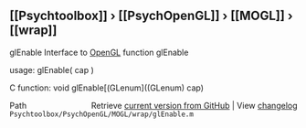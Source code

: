 ## [[Psychtoolbox]] &#8250; [[PsychOpenGL]] &#8250; [[MOGL]] &#8250; [[wrap]]

glEnable  Interface to [OpenGL](OpenGL) function glEnable  
  
usage:  glEnable( cap )  
  
C function:  void glEnable[(GLenum]((GLenum) cap)  




<div class="code_header" style="text-align:right;">
  <span style="float:left;">Path&nbsp;&nbsp;</span> <span class="counter">Retrieve <a href=
  "https://raw.github.com/Psychtoolbox-3/Psychtoolbox-3/beta/Psychtoolbox/PsychOpenGL/MOGL/wrap/glEnable.m">current version from GitHub</a> | View <a href=
  "https://github.com/Psychtoolbox-3/Psychtoolbox-3/commits/beta/Psychtoolbox/PsychOpenGL/MOGL/wrap/glEnable.m">changelog</a></span>
</div>
<div class="code">
  <code>Psychtoolbox/PsychOpenGL/MOGL/wrap/glEnable.m</code>
</div>

